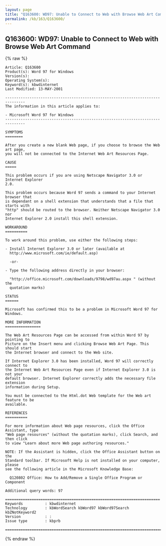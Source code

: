 ```yaml
---
layout: page
title: "Q163600: WD97: Unable to Connect to Web with Browse Web Art Command"
permalink: /kb/163/Q163600/
---
```


## Q163600: WD97: Unable to Connect to Web with Browse Web Art Command

{% raw %}

	Article: Q163600
	Product(s): Word 97 for Windows
	Version(s): 
	Operating System(s): 
	Keyword(s): kbwdinternet
	Last Modified: 13-MAY-2001
	
	-------------------------------------------------------------------------------
	The information in this article applies to:
	
	- Microsoft Word 97 for Windows 
	-------------------------------------------------------------------------------
	
	SYMPTOMS
	========
	
	After you create a new blank Web page, if you choose to browse the Web art page,
	you will not be connected to the Internet Web Art Resources Page.
	
	CAUSE
	=====
	
	This problem occurs if you are using Netscape Navigator 3.0 or Internet Explorer
	2.0.
	
	This problem occurs because Word 97 sends a command to your Internet browser that
	is dependant on a shell extension that understands that a file that starts with
	"http" should be routed to the browser. Neither Netscape Navigator 3.0 nor
	Internet Explorer 2.0 install this shell extension.
	
	WORKAROUND
	==========
	
	To work around this problem, use either the following steps:
	
	- Install Internet Explorer 3.0 or later (available at
	  http://www.microsoft.com/ie/default.asp)
	
	  -or-
	
	- Type the following address directly in your browser:
	
	  "http://office.microsoft.com/downloads/9798/wd97au.aspx " (without the
	  quotation marks)
	
	STATUS
	======
	
	Microsoft has confirmed this to be a problem in Microsoft Word 97 for Windows.
	
	MORE INFORMATION
	================
	
	The Web Art Resources Page can be accessed from within Word 97 by pointing to
	Picture on the Insert menu and clicking Browse Web Art Page. This should start
	the Internet browser and connect to the Web site.
	
	If Internet Explorer 3.0 has been installed, Word 97 will correctly connect to
	the Internet Web Art Resources Page even if Internet Explorer 3.0 is not your
	default browser. Internet Explorer correctly adds the necessary file extension
	information during Setup.
	
	You must be connected to the Html.dot Web template for the Web art feature to be
	available.
	
	REFERENCES
	==========
	
	For more information about Web page resources, click the Office Assistant, type
	"Web page resources" (without the quotation marks), click Search, and then click
	to view "Learn about more Web page authoring resources."
	
	NOTE: If the Assistant is hidden, click the Office Assistant button on the
	Standard toolbar. If Microsoft Help is not installed on your computer, please
	see the following article in the Microsoft Knowledge Base:
	
	  Q120802 Office: How to Add/Remove a Single Office Program or Component
	
	Additional query words: 97
	
	======================================================================
	Keywords          : kbwdinternet 
	Technology        : kbWordSearch kbWord97 kbWord97Search kbZNotKeyword2
	Version           : :
	Issue type        : kbprb
	
	=============================================================================
	

{% endraw %}
